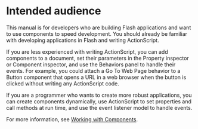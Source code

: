 # Intended audience

This manual is for developers who are building Flash applications and want to
use components to speed development. You should already be familiar with
developing applications in Flash and writing ActionScript.

If you are less experienced with writing ActionScript, you can add components to
a document, set their parameters in the Property inspector or Component
inspector, and use the Behaviors panel to handle their events. For example, you
could attach a Go To Web Page behavior to a Button component that opens a URL in
a web browser when the button is clicked without writing any ActionScript code.

If you are a programmer who wants to create more robust applications, you can
create components dynamically, use ActionScript to set properties and call
methods at run time, and use the event listener model to handle events.

For more information, see
[Working with Components](../working-with-components/index.md).
